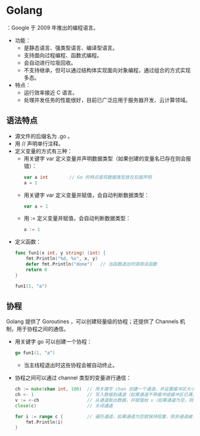 # Golang

：Google 于 2009 年推出的编程语言。
- 功能：
  - 是静态语言、强类型语言、编译型语言。
  - 支持面向过程编程、函数式编程。
  - 会自动进行垃圾回收。
  - 不支持继承，但可以通过结构体实现面向对象编程，通过组合的方式实现多态。
- 特点：
  - 运行效率接近 C 语言。
  - 处理并发任务的性能很好，目前已广泛应用于服务器开发、云计算领域。

## 语法特点

- 源文件的后缀名为 .go 。
- 用 // 声明单行注释。
- 定义变量的方式有三种：
  - 用关键字 var 定义变量并声明数据类型（如果创建的变量名已存在则会报错）：
    ```go
    var a int        // Go 的特点是将数据类型放在后面声明
    a = 1
    ```
  - 用关键字 var 定义变量并赋值，会自动判断数据类型：
    ```go
    var a = 1
    ```
  - 用 := 定义变量并赋值，会自动判断数据类型：
    ```go
    a := 1
    ```
- 定义函数：
    ```go
    func fun1(x int, y string) (int) {
        fmt.Println("%d, %s", x, y)
        defer fmt.Println("done")   // 当函数退出时调用该函数
        return 0
    }

    fun1(1, "a")
    ```

## 协程

Golang 提供了 Goroutines ，可以创建轻量级的协程；还提供了 Channels 机制，用于协程之间的通信。

- 用关键字 go 可以创建一个协程：
    ```go
    go fun1(1, "a")
    ```
  - 当主线程退出时这些协程会被自动终止。

- 协程之间可以通过 channel 类型的变量进行通信：
    ```go
    ch := make(chan int, 100)  // 用关键字 chan 创建一个通道，并设置缓冲区大小为 100
    ch <- 1                    // 写入数据到通道（如果通道不带缓冲或缓冲区已满，则会陷入阻塞）
    v := <-ch                  // 从通道取出数据，并赋值给 v（如果通道为空，则会陷入阻塞）
    close(c)                   // 关闭通道

    for i := range c {         // 遍历通道，如果通道为空就保持阻塞，除非通道被关闭
        fmt.Println(i)
    }
    ```
